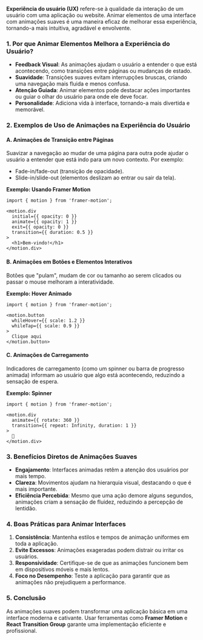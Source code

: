 **Experiência do usuário (UX)** refere-se à qualidade da interação de um usuário com uma aplicação ou website. Animar elementos de uma interface com animações suaves é uma maneira eficaz de melhorar essa experiência, tornando-a mais intuitiva, agradável e envolvente.

### **1. Por que Animar Elementos Melhora a Experiência do Usuário?**

- **Feedback Visual**: As animações ajudam o usuário a entender o que está acontecendo, como transições entre páginas ou mudanças de estado.
- **Suavidade**: Transições suaves evitam interrupções bruscas, criando uma navegação mais fluida e menos confusa.
- **Atenção Guiada**: Animar elementos pode destacar ações importantes ou guiar o olhar do usuário para onde ele deve focar.
- **Personalidade**: Adiciona vida à interface, tornando-a mais divertida e memorável.

### **2. Exemplos de Uso de Animações na Experiência do Usuário**

#### **A. Animações de Transição entre Páginas**

Suavizar a navegação ao mudar de uma página para outra pode ajudar o usuário a entender que está indo para um novo contexto. Por exemplo:
- Fade-in/fade-out (transição de opacidade).
- Slide-in/slide-out (elementos deslizam ao entrar ou sair da tela).

**Exemplo: Usando Framer Motion**

```
import { motion } from 'framer-motion';

<motion.div
  initial={{ opacity: 0 }}
  animate={{ opacity: 1 }}
  exit={{ opacity: 0 }}
  transition={{ duration: 0.5 }}
>
  <h1>Bem-vindo!</h1>
</motion.div>
```

#### **B. Animações em Botões e Elementos Interativos**

Botões que "pulam", mudam de cor ou tamanho ao serem clicados ou passar o mouse melhoram a interatividade.

**Exemplo: Hover Animado**

```
import { motion } from 'framer-motion';

<motion.button
  whileHover={{ scale: 1.2 }}
  whileTap={{ scale: 0.9 }}
>
  Clique aqui
</motion.button>
```

#### **C. Animações de Carregamento**

Indicadores de carregamento (como um spinner ou barra de progresso animada) informam ao usuário que algo está acontecendo, reduzindo a sensação de espera.

**Exemplo: Spinner**

```
import { motion } from 'framer-motion';

<motion.div
  animate={{ rotate: 360 }}
  transition={{ repeat: Infinity, duration: 1 }}
>
  🔄
</motion.div>
```

### **3. Benefícios Diretos de Animações Suaves**

- **Engajamento**: Interfaces animadas retêm a atenção dos usuários por mais tempo.
- **Clareza**: Movimentos ajudam na hierarquia visual, destacando o que é mais importante.
- **Eficiência Percebida**: Mesmo que uma ação demore alguns segundos, animações criam a sensação de fluidez, reduzindo a percepção de lentidão.

### **4. Boas Práticas para Animar Interfaces**

1. **Consistência**: Mantenha estilos e tempos de animação uniformes em toda a aplicação.
2. **Evite Excessos**: Animações exageradas podem distrair ou irritar os usuários.
3. **Responsividade**: Certifique-se de que as animações funcionem bem em dispositivos móveis e mais lentos.
4. **Foco no Desempenho**: Teste a aplicação para garantir que as animações não prejudiquem a performance.

### **5. Conclusão**

As animações suaves podem transformar uma aplicação básica em uma interface moderna e cativante. Usar ferramentas como **Framer Motion** e **React Transition Group** garante uma implementação eficiente e profissional.


